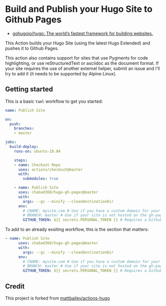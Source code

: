 # Build and Publish your Hugo Site to Github Pages

- [gohugoio/hugo: The world’s fastest framework for building websites.](https://github.com/gohugoio/hugo)

This Action builds your Hugo Site (using the latest Hugo Extended) and pushes it to Github Pages.

This action also contains support for sites that use Pygments for code highlighting, or use reStructuredText or asciidoc as the document format.
If your site requires the use of another externel helper, submit an issue and I'll try to add it (it needs to be supported by Alpine Linux).

## Getting started

This is a basic `Yaml` workflow to get you started:

```yaml
name: Publish Site

on:
  push:
    branches:
    - master

jobs:
  build-deploy:
    runs-on: ubuntu-18.04

    steps:
    - name: Checkout Repo
      uses: actions/checkout@master
      with:
        submodules: true

    - name: Publish Site
      uses: chabad360/hugo-gh-pages@master
      with:
        args: --gc --minify --cleanDestinationDir
      env:
        # CNAME: mysite.com # Use if you have a custom domain for your site
        # BRANCH: master # Use if your site is not hosted on the gh-pages branch
        GITHUB_TOKEN: ${{ secrets.PERSONAL_TOKEN }} # Requires a Github Personal Access Token (yes, you read correctly) with repo permissions.
```

To add to an already exsiting workflow, this is the section that matters:

```yaml
- name: Publish Site
      uses: chabad360/hugo-gh-pages@master
      with:
        args: --gc --minify --cleanDestinationDir
      env:
        # CNAME: mysite.com # Use if you have a custom domain for your site
        # BRANCH: master # Use if your site is not hosted on the gh-pages branch
        GITHUB_TOKEN: ${{ secrets.PERSONAL_TOKEN }} # Requires a Github Personal Access Token (yes, you read correctly) with repo permissions.
```

## Credit

This project is forked from [mattbailey/actions-hugo](github.com/mattbailey/actions-hugo)
